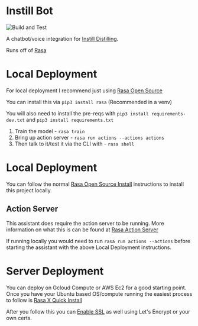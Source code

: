 # Instill Bot 
![Build and Test](https://github.com/btotharye/instill-bot/workflows/Build%20and%20Test/badge.svg?branch=master)

A chatbot/voice integration for [Instill Distilling](https://www.instilldistillingco.com/).

Runs off of [Rasa](www.rasa.com)

# Local Deployment
For local deployment I recommend just using [Rasa Open Source](https://rasa.com/docs/rasa/user-guide/installation/)

You can install this via `pip3 install rasa` (Recommended in a venv)

You will also need to install the pre-reqs with `pip3 install requirements-dev.txt` and `pip3 install requirements.txt`

1. Train the model - `rasa train`
2. Bring up action server - `rasa run actions --actions actions`
3. Then talk to it/test it via the CLI with - `rasa shell`

# Local Deployment
You can follow the normal [Rasa Open Source Install](https://rasa.com/docs/rasa/user-guide/installation/) instructions to install this project locally.

## Action Server
This assistant does require the action server to be running.  More information on what this is can be found at [Rasa Action Server](https://rasa.com/docs/rasa/api/rasa-sdk/#running-the-action-server)

If running locally you would need to run `rasa run actions --actions` before starting the assistant with the above Local Deployment instructions.

# Server Deployment
You can deploy on Gcloud Compute or AWS Ec2 for a good starting point.  Once you have your Ubuntu based OS/compute running the easiest process to follow is [Rasa X Quick Install](https://rasa.com/docs/rasa-x/installation-and-setup/docker-compose-script/)

After you follow this you can [Enable SSL](https://rasa.com/docs/rasa-x/installation-and-setup/docker-compose-manual/#securing-with-ssl) as well using Let's Encrypt or your own certs. 
